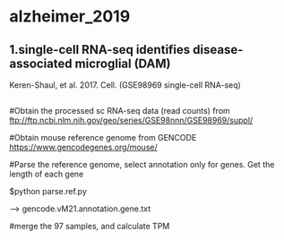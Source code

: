 # alzheimer_2019

##


## 1.single-cell RNA-seq identifies disease-associated microglial (DAM)

Keren-Shaul, et al. 2017. Cell. (GSE98969 single-cell RNA-seq)

##

#Obtain the processed sc RNA-seq data (read counts) from ftp://ftp.ncbi.nlm.nih.gov/geo/series/GSE98nnn/GSE98969/suppl/

#Obtain mouse reference genome from GENCODE https://www.gencodegenes.org/mouse/

#Parse the reference genome, select annotation only for genes. Get the length of each gene

$python parse.ref.py

--> gencode.vM21.annotation.gene.txt

#merge the 97 samples, and calculate TPM
